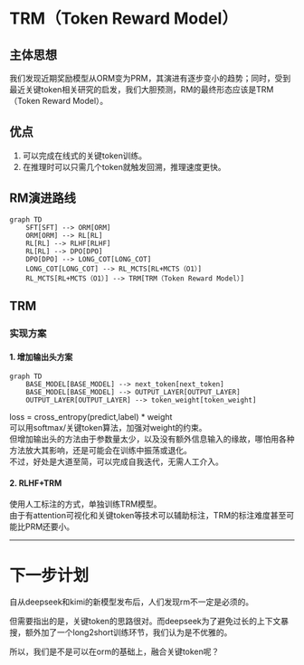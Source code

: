 # TRM（Token Reward Model）

## 主体思想
我们发现近期奖励模型从ORM变为PRM，其演进有逐步变小的趋势；同时，受到最近关键token相关研究的启发，我们大胆预测，RM的最终形态应该是TRM（Token Reward Model）。

## 优点
1. 可以完成在线式的关键token训练。
2. 在推理时可以只需几个token就触发回溯，推理速度更快。

## RM演进路线
```mermaid
graph TD
    SFT[SFT] --> ORM[ORM]
    ORM[ORM] --> RL[RL]
    RL[RL] --> RLHF[RLHF]
    RL[RL] --> DPO[DPO]
    DPO[DPO] --> LONG_COT[LONG_COT]
    LONG_COT[LONG_COT] --> RL_MCTS[RL+MCTS（O1）]
    RL_MCTS[RL+MCTS（O1）] --> TRM[TRM（Token Reward Model）]
```

## TRM
### 实现方案
#### 1. 增加输出头方案
```mermaid
graph TD
    BASE_MODEL[BASE_MODEL] --> next_token[next_token]
    BASE_MODEL[BASE_MODEL] --> OUTPUT_LAYER[OUTPUT_LAYER]
    OUTPUT_LAYER[OUTPUT_LAYER] --> token_weight[token_weight]
```
loss = cross_entropy(predict,label) * weight
<br>可以用softmax/关键token算法，加强对weight的约束。
<br>但增加输出头的方法由于参数量太少，以及没有额外信息输入的缘故，哪怕用各种方法放大其影响，还是可能会在训练中振荡或退化。
<br>不过，好处是大道至简，可以完成自我迭代，无需人工介入。

#### 2. RLHF+TRM
使用人工标注的方式，单独训练TRM模型。
<br>由于有attention可视化和关键token等技术可以辅助标注，TRM的标注难度甚至可能比PRM还要小。

-----------------------------------------------------------------------------

# 下一步计划
自从deepseek和kimi的新模型发布后，人们发现rm不一定是必须的。

但需要指出的是，关键token的思路很对。而deepseek为了避免过长的上下文暴搜，额外加了一个long2short训练环节，我们认为是不优雅的。

所以，我们是不是可以在orm的基础上，融合关键token呢？
